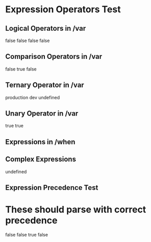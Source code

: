# Expression Operators Test

## Logical Operators in /var

false
false
false
false

## Comparison Operators in /var

false
true
false

## Ternary Operator in /var

production
dev
undefined

## Unary Operator in /var

true
true

## Expressions in /when

## Complex Expressions

undefined

## Expression Precedence Test

# These should parse with correct precedence
false
false
true
false